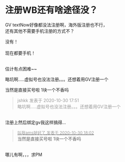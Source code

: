 # 注册WB还有啥途径没？


GV textNow好像都没法注册啊，海外版注册也不行，<br />
还有其他不需要手机注册的方式不？

没有！<br />
<br />
现在都要手机！<br />
<br />
<img src="static/image/smiley/default/lol.gif" smilieid="12" border="0" alt="" /><img src="static/image/smiley/default/lol.gif" smilieid="12" border="0" alt="" /><img src="static/image/smiley/default/lol.gif" smilieid="12" border="0" alt="" />

估计有点困难~~

<img src="static/image/smiley/default/mad.gif" smilieid="11" border="0" alt="" />略坑啊.....虚拟号也没法注册。。。还想着用GV注册一个

当然是直接买号啦 1块一个不香吗<img id="aimg_Q6Z6f" onclick="zoom(this, this.src, 0, 0, 0)" class="zoom" src="https://cdn.jsdelivr.net/gh/hishis/forum-master/public/images/patch.gif" onmouseover="img_onmouseoverfunc(this)" onload="thumbImg(this)" border="0" alt="" />

<div class="quote"><blockquote><font color="#999999">jshkk 发表于 2020-10-30 17:51</font><br />
<font color="#999999">略坑啊.....虚拟号也没法注册。。。还想着用GV注册一个</font></blockquote></div><br />
注册上然后绑定gv我这样搞得…

<div class="quote"><blockquote><font size="2"><a href="https://www.hostloc.com/forum.php?mod=redirect&amp;goto=findpost&amp;pid=9376337&amp;ptid=760319" target="_blank"><font color="#999999">叫我ams就好了 发表于 2020-10-30 18:02</font></a></font><br />
当然是直接买号啦 1块一个不香吗</blockquote></div><br />
哪儿有啊，，，求PM

